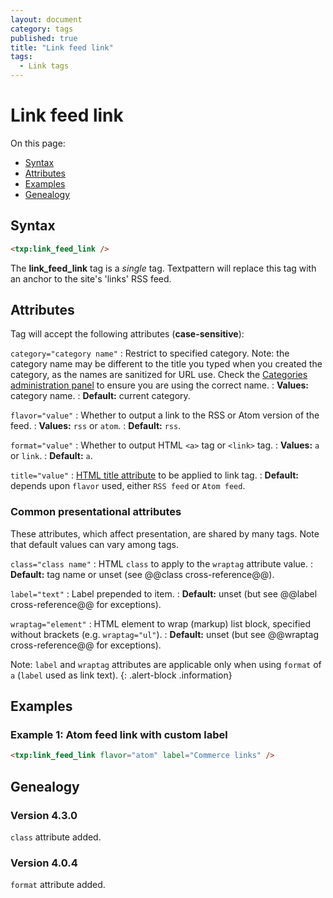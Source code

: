 ```yaml
---
layout: document
category: tags
published: true
title: "Link feed link"
tags:
  - Link tags
---
```


# Link feed link

On this page:

* [Syntax](#syntax)
* [Attributes](#attributes)
* [Examples](#examples)
* [Genealogy](#genealogy)

## Syntax

~~~ html
<txp:link_feed_link />
~~~

The **link_feed_link** tag is a *single* tag. Textpattern will replace this tag with an anchor to the site's 'links' RSS feed.

## Attributes

Tag will accept the following attributes (**case-sensitive**):

`category="category name"`
: Restrict to specified category. Note: the category name may be different to the title you typed when you created the category, as the names are sanitized for URL use. Check the [Categories administration panel](../administration/categories-panel) to ensure you are using the correct name.
: **Values:** category name.
: **Default:** current category.

`flavor="value"`
: Whether to output a link to the RSS or Atom version of the feed.
: **Values:** `rss` or `atom`.
: **Default:** `rss`.

`format="value"`
: Whether to output HTML `<a>` tag or `<link>` tag.
: **Values:** `a` or `link`.
: **Default:** `a`.

`title="value"`
: [HTML title attribute](https://developer.mozilla.org/en-US/docs/Web/HTML/Global_attributes#title) to be applied to link tag.
: **Default:** depends upon `flavor` used, either `RSS feed` or `Atom feed`.

### Common presentational attributes

These attributes, which affect presentation, are shared by many tags. Note that default values can vary among tags.

`class="class name"`
: HTML `class` to apply to the `wraptag` attribute value.
: **Default:** tag name or unset (see @@class cross-reference@@).

`label="text"`
: Label prepended to item.
: **Default:** unset (but see @@label cross-reference@@ for exceptions).

`wraptag="element"`
: HTML element to wrap (markup) list block, specified without brackets (e.g. `wraptag="ul"`).
: **Default:** unset (but see @@wraptag cross-reference@@ for exceptions).

Note: `label` and `wraptag` attributes are applicable only when using `format` of `a` (`label` used as link text).
{: .alert-block .information}

## Examples

### Example 1: Atom feed link with custom label

~~~ html
<txp:link_feed_link flavor="atom" label="Commerce links" />
~~~

## Genealogy

### Version 4.3.0

`class` attribute added.

### Version 4.0.4

`format` attribute added.
